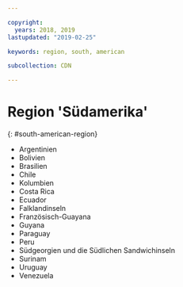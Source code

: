 ```yaml
---

copyright:
  years: 2018, 2019
lastupdated: "2019-02-25"

keywords: region, south, american

subcollection: CDN

---
```



# Region 'Südamerika'
{: #south-american-region}

* Argentinien
* Bolivien
* Brasilien
* Chile
* Kolumbien
* Costa Rica
* Ecuador
* Falklandinseln
* Französisch-Guayana
* Guyana
* Paraguay
* Peru
* Südgeorgien und die Südlichen Sandwichinseln
* Surinam
* Uruguay
* Venezuela
